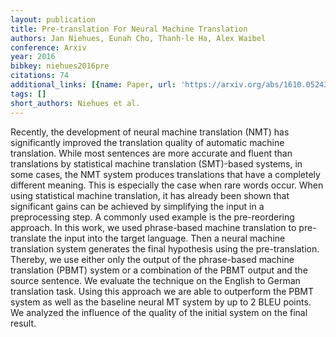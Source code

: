 ```yaml
---
layout: publication
title: Pre-translation For Neural Machine Translation
authors: Jan Niehues, Eunah Cho, Thanh-le Ha, Alex Waibel
conference: Arxiv
year: 2016
bibkey: niehues2016pre
citations: 74
additional_links: [{name: Paper, url: 'https://arxiv.org/abs/1610.05243'}]
tags: []
short_authors: Niehues et al.
---
```

Recently, the development of neural machine translation (NMT) has
significantly improved the translation quality of automatic machine
translation. While most sentences are more accurate and fluent than
translations by statistical machine translation (SMT)-based systems, in some
cases, the NMT system produces translations that have a completely different
meaning. This is especially the case when rare words occur.
  When using statistical machine translation, it has already been shown that
significant gains can be achieved by simplifying the input in a preprocessing
step. A commonly used example is the pre-reordering approach.
  In this work, we used phrase-based machine translation to pre-translate the
input into the target language. Then a neural machine translation system
generates the final hypothesis using the pre-translation. Thereby, we use
either only the output of the phrase-based machine translation (PBMT) system or
a combination of the PBMT output and the source sentence.
  We evaluate the technique on the English to German translation task. Using
this approach we are able to outperform the PBMT system as well as the baseline
neural MT system by up to 2 BLEU points. We analyzed the influence of the
quality of the initial system on the final result.